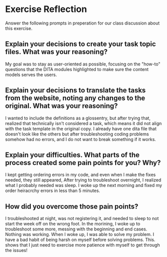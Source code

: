 # Exercise Reflection

Answer the following prompts in preperation for our class discussion about this exercise.

## Explain your decisions to create your task topic files. What was your reasoning?

My goal was to stay as user-oriented as possible, focusing on the "how-to" questions that the DITA modules highlighted to make sure the content models serves the users.

## Explain your decisions to translate the tasks from the website, noting any changes to the original. What was your reasoning?
I wanted to include the definitions as a glossentry, but after trying that, realized that technically isn't considered a task, which means it did not align with the task template in the original copy. I already have one dita file that doesn't look like the others but after troubleshooting coding problems somehow had no errors, and I do not want to break something if it works. 

## Explain your difficulties. What parts of the process created some pain points for you? Why?
I kept getting ordering errors in my code, and even when I make the fixes needed, they still appeared, After trying to troubleshoot overnight, I realized what I probably needed was sleep. I woke up the next morning and fixed my order heiracrchy errors in less than 5 minutes.

## How did you overcome those pain points?
I troubleshooted at night, was not registering it, and needed to sleep to not start the week off on the wrong foot. In the morining, I woke up to troubleshoot some more, messing with the beginning and end cases. Nothing was working. When I woke up, I was able to solve my problem. I have a bad habit of being harsh on myself before solving problems. This. shows that I just need to exercise more patience with myself to get through the issues! 
